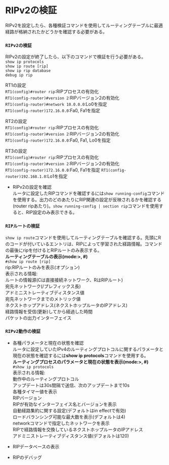 # RIPv2の検証
RIPv2を設定したら、各種検証コマンドを使用してルーティングテーブルに最適経路が格納されたかどうかを確認する必要がある。

### `RIPv2の検証`
RIPv2の設定が終了したら、以下のコマンドで検証を行う必要がある。  
`show ip protocols`  
`show ip route [rip]`  
`show ip rip database`  
`debug ip rip`

RT1の設定  
`RT1(config)#router rip`:RIPプロセスの有効化  
`RT1(config-router)#version 2`:RIPバージョン2の有効化  
`RT1(config-router)#network 10.0.0.0`:Lo0を指定  
`RT1(config-router)172.16.0.0`:Fa0, Fa1を指定

RT2の設定  
`RT1(config)#router rip`:RIPプロセスの有効化  
`RT1(config-router)#version 2`:RIPバージョン2の有効化  
`RT1(config-router)172.16.0.0`:Fa0, Fa1, Lo0を指定

RT3の設定  
`RT1(config)#router rip`:RIPプロセスの有効化  
`RT1(config-router)#version 2`:RIPバージョン2の有効化  
`RT1(config-router)172.16.0.0`:Fa0, Fa1を指定
`RT1(config-router)192.168.1.0`:Lo1を指定

- RIPv2の設定を確認  
ルータに設定したRIPコマンドを確認するには`show running-config`コマンドを使用する。出力のどのあたりにRIP関連の設定が反映されるかを確認する(router ripあたり)。`show running-config | section rip`コマンドを使用すると、RIP設定のみ表示できる。

### `RIPルートの検証`
`show ip route`コマンドを使用してルーティングテーブルを確認する。先頭にRのコードが付いているエントリは、RIPによって学習された経路情報。コマンドの最後にripを付けるとRIPルートのみ表示する。  
**ルーティングテーブルの表示(mode:>, #)**  
`#show ip route [rip]`  
rip:RIPルートのみを表示(オプション)  
表示される情報:  
ルートの情報源(Cは直接接続ネットワーク、RはRIPルート)  
宛先ネットワーク(/プレフィックス長)  
アドミニストレーティブディスタンス値  
宛先ネットワークまでのメトリック値  
ネクストホップアドレス(ネクストホップルータのIPアドレス)  
経路情報を受信(更新)してから経過した時間  
パケットの出力インターフェイス

### `RIPv2動作の検証`
- 各種パラメータと現在の状態を確認  
ルータに設定していたIPv4のルーティングプロトコルに関するパラメータと現在の状態を確認するには**show ip protocols**コマンドを使用する。  
**ルーティングプロセスのパラメータと現在の状態を表示(mode:>, #)**  
`#show ip protocols`  
表示される情報:  
動作中のルーティングプロトコル  
アップデートは30s間隔で送信、次のアップデートまで10s  
各種タイマー値を表示  
RIPバージョン  
RIPが有効なインターフェイス名とバージョンを表示  
自動経路集約に関する設定(デフォルトはin effectで有効)  
ロードバランシング可能な最大数を表示(デフォルトは4)  
networkコマンドで指定したネットワークを表示  
RIPで経路情報を交換しているネクストホップルータのIPアドレス  
アドミニストレーティブディスタンス値(デフォルトは120)

- RIPデータベースの表示

- RIPのデバッグ
